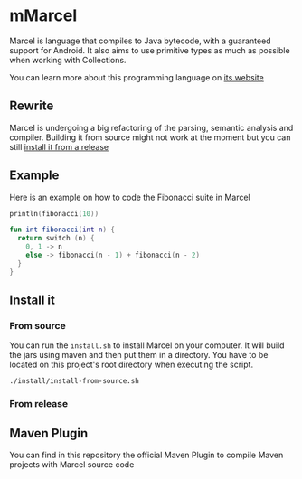 # mMarcel
Marcel is language that compiles to Java bytecode, with a guaranteed support for Android. It also aims to use primitive types as much as possible when
working with Collections.

You can learn more about this programming language on [its website](https://tambapps.github.io/marcel)

## Rewrite
Marcel is undergoing a big refactoring of the parsing, semantic analysis and compiler. Building it from source might not work
at the moment but you can still [install it from a release](https://tambapps.github.io/marcel/getting-started/installation.html#install-from-release)
## Example

Here is an example on how to code the Fibonacci suite in Marcel

```kotlin
println(fibonacci(10))

fun int fibonacci(int n) {
  return switch (n) {
    0, 1 -> n
    else -> fibonacci(n - 1) + fibonacci(n - 2)
  }
}
```

## Install it

### From source
You can run the `install.sh` to install Marcel on your computer. It will build the jars using maven and then put them in a directory.
You have to be located on this project's root directory when executing the script.

```shell
./install/install-from-source.sh
```

### From release


## Maven Plugin

You can find in this repository the official Maven Plugin to compile Maven projects with
Marcel source code
